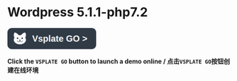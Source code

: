# Wordpress 5.1.1-php7.2

<a href="https://www.vsplate.com/?docker-compose=https://github.com/vsplate/dcenvs/wordpress/5.1.1-php7.2"><img alt="VSPLATE GO" src="https://raw.githubusercontent.com/vsplate/images/master/vsgo_btn.png" width="200px"></a>

**Click the `VSPLATE GO` button to launch a demo online / 点击`VSPLATE GO`按钮创建在线环境**